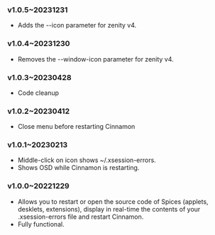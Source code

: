 ### v1.0.5~20231231
  * Adds the --icon parameter for zenity v4.

### v1.0.4~20231230
  * Removes the --window-icon parameter for zenity v4.

### v1.0.3~20230428
  * Code cleanup

### v1.0.2~20230412
  * Close menu before restarting Cinnamon

### v1.0.1~20230213
  * Middle-click on icon shows ~/.xsession-errors.
  * Shows OSD while Cinnamon is restarting.

### v1.0.0~20221229
  * Allows you to restart or open the source code of Spices (applets, desklets, extensions), display in real-time the contents of your .xsession-errors file and restart Cinnamon.
  * Fully functional.
